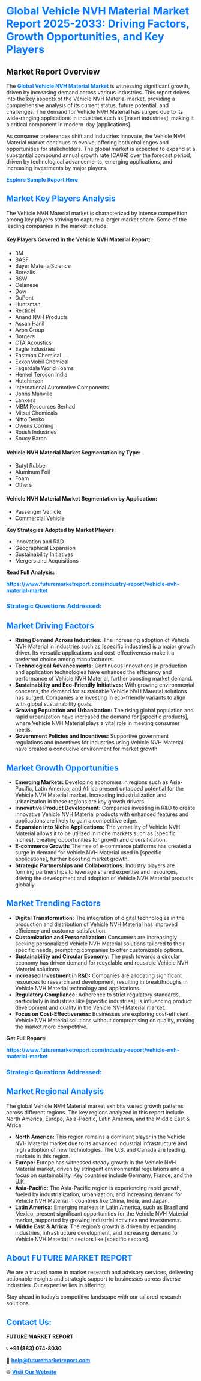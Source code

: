 <h1 style="color: #007BFF;">Global Vehicle NVH Material Market Report 2025-2033: Driving Factors, Growth Opportunities, and Key Players</h1>

<section id="overview">
<h2>Market Report Overview</h2>
<p>The <a href="https://www.futuremarketreport.com/industry-report/vehicle-nvh-material-market" style="color: #007BFF; text-decoration: none;"><strong>Global Vehicle NVH Material Market</strong></a> is witnessing significant growth, driven by increasing demand across various industries. This report delves into the key aspects of the Vehicle NVH Material market, providing a comprehensive analysis of its current status, future potential, and challenges. The demand for Vehicle NVH Material has surged due to its wide-ranging applications in industries such as [insert industries], making it a critical component in modern-day [applications].</p>
<p>As consumer preferences shift and industries innovate, the Vehicle NVH Material market continues to evolve, offering both challenges and opportunities for stakeholders. The global market is expected to expand at a substantial compound annual growth rate (CAGR) over the forecast period, driven by technological advancements, emerging applications, and increasing investments by major players.</p>
</section>

<section id="overview">
<p><a href="https://www.futuremarketreport.com/request-sample/reportId=86448" style="color: #007BFF; text-decoration: none;"><strong>Explore Sample Report Here</strong></a></p>
</section>

<section id="key-players">
<h2 style="color: #007BFF;">Market Key Players Analysis</h2>
<p>The Vehicle NVH Material market is characterized by intense competition among key players striving to capture a larger market share. Some of the leading companies in the market include:</p>
<h4>Key Players Covered in the Vehicle NVH Material Report:</h4>
<ul><li>3M</li><li>BASF</li><li>Bayer MaterialScience</li><li>Borealis</li><li>BSW</li><li>Celanese</li><li>Dow</li><li>DuPont</li><li>Huntsman</li><li>Recticel</li><li>Anand NVH Products</li><li>Assan Hanil</li><li>Avon Group</li><li>Borgers</li><li>CTA Acoustics</li><li>Eagle Industries</li><li>Eastman Chemical</li><li>ExxonMobil Chemical</li><li>Fagerdala World Foams</li><li>Henkel Teroson India</li><li>Hutchinson</li><li>International Automotive Components</li><li>Johns Manville</li><li>Lanxess</li><li>MBM Resources Berhad</li><li>Mitsui Chemicals</li><li>Nitto Denko</li><li>Owens Corning</li><li>Roush Industries</li><li>Soucy Baron</li></ul>
<h4>Vehicle NVH Material Market Segmentation by Type:</h4>
<ul><li>Butyl Rubber</li><li>Aluminum Foil</li><li>Foam</li><li>Others</li></ul>

<h4>Vehicle NVH Material Market Segmentation by Application:</h4>
<ul><li>Passenger Vehicle</li><li>Commercial Vehicle</li></ul>
<p><strong>Key Strategies Adopted by Market Players:</strong></p>
<ul>
<li>Innovation and R&D</li>
<li>Geographical Expansion</li>
<li>Sustainability Initiatives</li>
<li>Mergers and Acquisitions</li>
</ul>
</section>

<section>
<p><strong>Read Full Analysis: </strong></p><a href="https://www.futuremarketreport.com/industry-report/vehicle-nvh-material-market" style="color: #007BFF; text-decoration: none;"><strong>https://www.futuremarketreport.com/industry-report/vehicle-nvh-material-market</strong></a>
<h3 style="color: #007BFF;">Strategic Questions Addressed:</h3>
</section>

<section id="driving-factors">
<h2 style="color: #007BFF;">Market Driving Factors</h2>
<ul>
<li><strong>Rising Demand Across Industries:</strong> The increasing adoption of Vehicle NVH Material in industries such as [specific industries] is a major growth driver. Its versatile applications and cost-effectiveness make it a preferred choice among manufacturers.</li>
<li><strong>Technological Advancements:</strong> Continuous innovations in production and application technologies have enhanced the efficiency and performance of Vehicle NVH Material, further boosting market demand.</li>
<li><strong>Sustainability and Eco-Friendly Initiatives:</strong> With growing environmental concerns, the demand for sustainable Vehicle NVH Material solutions has surged. Companies are investing in eco-friendly variants to align with global sustainability goals.</li>
<li><strong>Growing Population and Urbanization:</strong> The rising global population and rapid urbanization have increased the demand for [specific products], where Vehicle NVH Material plays a vital role in meeting consumer needs.</li>
<li><strong>Government Policies and Incentives:</strong> Supportive government regulations and incentives for industries using Vehicle NVH Material have created a conducive environment for market growth.</li>
</ul>
</section>

<section id="growth-opportunities">
<h2 style="color: #007BFF;">Market Growth Opportunities</h2>
<ul>
<li><strong>Emerging Markets:</strong> Developing economies in regions such as Asia-Pacific, Latin America, and Africa present untapped potential for the Vehicle NVH Material market. Increasing industrialization and urbanization in these regions are key growth drivers.</li>
<li><strong>Innovative Product Development:</strong> Companies investing in R&D to create innovative Vehicle NVH Material products with enhanced features and applications are likely to gain a competitive edge.</li>
<li><strong>Expansion into Niche Applications:</strong> The versatility of Vehicle NVH Material allows it to be utilized in niche markets such as [specific niches], creating opportunities for growth and diversification.</li>
<li><strong>E-commerce Growth:</strong> The rise of e-commerce platforms has created a surge in demand for Vehicle NVH Material used in [specific applications], further boosting market growth.</li>
<li><strong>Strategic Partnerships and Collaborations:</strong> Industry players are forming partnerships to leverage shared expertise and resources, driving the development and adoption of Vehicle NVH Material products globally.</li>
</ul>
</section>

<section id="trending-factors">
<h2 style="color: #007BFF;">Market Trending Factors</h2>
<ul>
<li><strong>Digital Transformation:</strong> The integration of digital technologies in the production and distribution of Vehicle NVH Material has improved efficiency and customer satisfaction.</li>
<li><strong>Customization and Personalization:</strong> Consumers are increasingly seeking personalized Vehicle NVH Material solutions tailored to their specific needs, prompting companies to offer customizable options.</li>
<li><strong>Sustainability and Circular Economy:</strong> The push towards a circular economy has driven demand for recyclable and reusable Vehicle NVH Material solutions.</li>
<li><strong>Increased Investment in R&D:</strong> Companies are allocating significant resources to research and development, resulting in breakthroughs in Vehicle NVH Material technology and applications.</li>
<li><strong>Regulatory Compliance:</strong> Adherence to strict regulatory standards, particularly in industries like [specific industries], is influencing product development and quality in the Vehicle NVH Material market.</li>
<li><strong>Focus on Cost-Effectiveness:</strong> Businesses are exploring cost-efficient Vehicle NVH Material solutions without compromising on quality, making the market more competitive.</li>
</ul>
</section>

<section>
<p><strong>Get Full Report: </strong></p><a href="https://www.futuremarketreport.com/industry-report/vehicle-nvh-material-market" style="color: #007BFF; text-decoration: none;"><strong>https://www.futuremarketreport.com/industry-report/vehicle-nvh-material-market</strong></a>
<h3 style="color: #007BFF;">Strategic Questions Addressed:</h3>
</section>


<section id="regional-analysis">
<h2 style="color: #007BFF;">Market Regional Analysis</h2>
<p>The global Vehicle NVH Material market exhibits varied growth patterns across different regions. The key regions analyzed in this report include North America, Europe, Asia-Pacific, Latin America, and the Middle East & Africa:</p>
<ul>
<li><strong>North America:</strong> This region remains a dominant player in the Vehicle NVH Material market due to its advanced industrial infrastructure and high adoption of new technologies. The U.S. and Canada are leading markets in this region.</li>
<li><strong>Europe:</strong> Europe has witnessed steady growth in the Vehicle NVH Material market, driven by stringent environmental regulations and a focus on sustainability. Key countries include Germany, France, and the U.K.</li>
<li><strong>Asia-Pacific:</strong> The Asia-Pacific region is experiencing rapid growth, fueled by industrialization, urbanization, and increasing demand for Vehicle NVH Material in countries like China, India, and Japan.</li>
<li><strong>Latin America:</strong> Emerging markets in Latin America, such as Brazil and Mexico, present significant opportunities for the Vehicle NVH Material market, supported by growing industrial activities and investments.</li>
<li><strong>Middle East & Africa:</strong> The region’s growth is driven by expanding industries, infrastructure development, and increasing demand for Vehicle NVH Material in sectors like [specific sectors].</li>
</ul>
</section>

<footer>
<h2 style="color: #007BFF;">About FUTURE MARKET REPORT</h2>
<p>We are a trusted name in market research and advisory services, delivering actionable insights and strategic support to businesses across diverse industries. Our expertise lies in offering:</p>

<p>Stay ahead in today’s competitive landscape with our tailored research solutions.</p>

<h2 style="color: #007BFF;">Contact Us:</h2>
<p><strong>FUTURE MARKET REPORT</strong></p>
<p>📞 <strong>+91 (883) 074-8030</strong></p>
<p>📧 <strong><a href="mailto:help@futuremarketreport.com" style="color: #007BFF;">help@futuremarketreport.com</a></strong></p>
<p>🌐 <strong><a href="https://www.futuremarketreport.com/" style="color: #007BFF;">Visit Our Website</a></strong></p>
</footer>